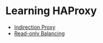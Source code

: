 # Learning HAProxy

- [Indirection Proxy](example-1/README.md)
- [Read-only Balancing](example-2/README.md)
